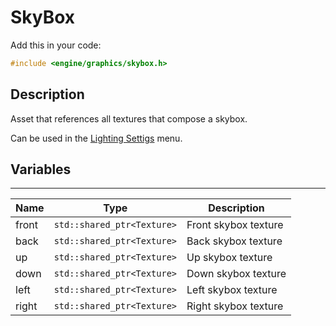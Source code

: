 # SkyBox

Add this in your code:
```cpp
#include <engine/graphics/skybox.h>
```

## Description

Asset that references all textures that compose a skybox.

Can be used in the [Lighting Settigs](../../../manual/editor_ui/lighting_settigs.md) menu.

## Variables

---
| Name | Type | Description |
|-|-|-|
front | `std::shared_ptr<Texture>` | Front skybox texture
back | `std::shared_ptr<Texture>` | Back skybox texture
up | `std::shared_ptr<Texture>` | Up skybox texture
down | `std::shared_ptr<Texture>` | Down skybox texture
left | `std::shared_ptr<Texture>` | Left skybox texture
right | `std::shared_ptr<Texture>` | Right skybox texture